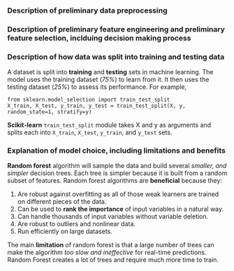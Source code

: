 ### Description of preliminary data preprocessing

### Description of preliminary feature engineering and preliminary feature selection, inclduing decision making process

### Description of how data was split into training and testing data

A dataset is split into **training** and **testing** sets in machine learning. The model uses the training dataset (*75%*) to learn from it. It then uses the testing dataset (*25%*) to assess its performance. For example, <br>

`from sklearn.model_selection import train_test_split` <br>
`X_train, X_test, y_train, y_test = train_test_split(X, y, random_state=1, stratify=y)` <br>

**Scikit-learn** `train_test_split` module takes X and y as arguments and splits each into `X_train`, `X_test`, `y_train`, and `y_test` sets.

### Explanation of model choice, including limitations and benefits

**Random forest** algorithm will sample the data and build several *smaller, and simpler* decision trees. Each tree is simpler because it is built from a random subset of features. Random forest algorithms are **beneficial** because they:
1. Are robust against overfitting as all of those weak learners are trained on different pieces of the data.
2. Can be used to **rank the importance** of input variables in a natural way.
3. Can handle thousands of input variables without variable deletion.
4. Are robust to outliers and nonlinear data.
5. Run efficiently on large datasets.
 
The main **limitation** of random forest is that a large number of trees can make the algorithm *too slow and ineffective* for real-time predictions. Random Forest creates a lot of trees and require much more time to train.
